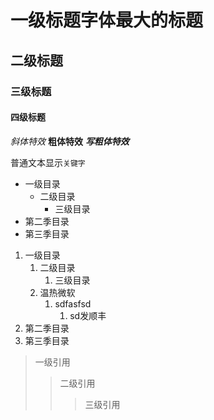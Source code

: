 # 一级标题字体最大的标题
## 二级标题
### 三级标题
#### 四级标题

*斜体特效*
**粗体特效**
***写粗体特效***

普通文本显示`关键字`

* 一级目录
   * 二级目录
      * 三级目录
* 第二季目录
* 第三季目录

1. 一级目录
   1. 二级目录
      1. 三级目录
   1. 温热微软
      1. sdfasfsd
         1. sd发顺丰
2. 第二季目录
2. 第三季目录

> 一级引用
>> 二级引用
>>> 三级引用
